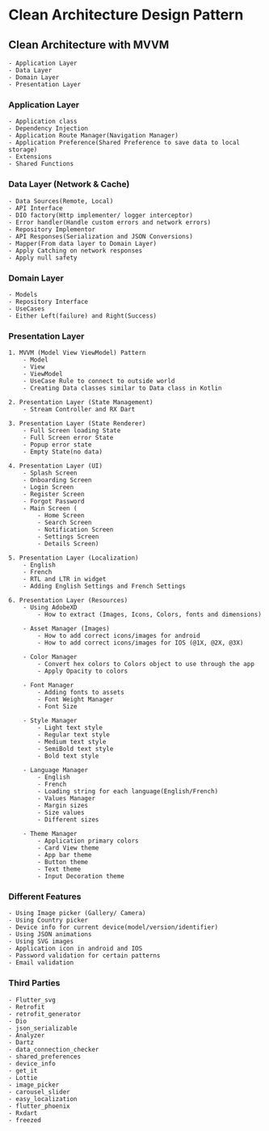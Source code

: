 # Clean Architecture Design Pattern

## Clean Architecture with MVVM
    - Application Layer
    - Data Layer
    - Domain Layer
    - Presentation Layer

### Application Layer
    - Application class
    - Dependency Injection
    - Application Route Manager(Navigation Manager)
    - Application Preference(Shared Preference to save data to local storage)
    - Extensions
    - Shared Functions
     
### Data Layer (Network & Cache)
    - Data Sources(Remote, Local)
    - API Interface
    - DIO factory(Http implementer/ logger interceptor)
    - Error handler(Handle custom errors and network errors)
    - Repository Implementor
    - API Responses(Serialization and JSON Conversions)
    - Mapper(From data layer to Domain Layer)
    - Apply Catching on network responses
    - Apply null safety 

### Domain Layer
    - Models
    - Repository Interface
    - UseCases
    - Either Left(failure) and Right(Success)

### Presentation Layer
    1. MVVM (Model View ViewModel) Pattern
        - Model
        - View
        - ViewModel
        - UseCase Rule to connect to outside world
        - Creating Data classes similar to Data class in Kotlin
        
    2. Presentation Layer (State Management)
        - Stream Controller and RX Dart
        
    3. Presentation Layer (State Renderer)
        - Full Screen loading State
        - Full Screen error State
        - Popup error state
        - Empty State(no data)
                   
    4. Presentation Layer (UI)
        - Splash Screen
        - Onboarding Screen
        - Login Screen
        - Register Screen  
        - Forgot Password
        - Main Screen (
            - Home Screen
            - Search Screen
            - Notification Screen
            - Settings Screen
            - Details Screen)

    5. Presentation Layer (Localization)
        - English
        - French
        - RTL and LTR in widget
        - Adding English Settings and French Settings
        
    6. Presentation Layer (Resources)
        - Using AdobeXD
            - How to extract (Images, Icons, Colors, fonts and dimensions)
            
        - Asset Manager (Images)
            - How to add correct icons/images for android
            - How to add correct icons/images for IOS (@1X, @2X, @3X)
            
        - Color Manager
            - Convert hex colors to Colors object to use through the app
            - Apply Opacity to colors
            
        - Font Manager
            - Adding fonts to assets
            - Font Weight Manager
            - Font Size
            
        - Style Manager
            - Light text style
            - Regular text style
            - Medium text style
            - SemiBold text style
            - Bold text style
            
        - Language Manager
            - English
            - French
            - Loading string for each language(English/French)
            - Values Manager
            - Margin sizes
            - Size values
            - Different sizes
            
        - Theme Manager
            - Application primary colors
            - Card View theme
            - App bar theme
            - Button theme
            - Text theme
            - Input Decoration theme

### Different Features
    - Using Image picker (Gallery/ Camera)
    - Using Country picker
    - Device info for current device(model/version/identifier)
    - Using JSON animations
    - Using SVG images
    - Application icon in android and IOS
    - Password validation for certain patterns
    - Email validation


### Third Parties
    - Flutter_svg
    - Retrofit
    - retrofit_generator
    - Dio
    - json_serializable
    - Analyzer
    - Dartz
    - data_connection_checker
    - shared_preferences
    - device_info
    - get_it
    - Lottie
    - image_picker
    - carousel_slider
    - easy_localization
    - flutter_phoenix
    - Rxdart
    - freezed








